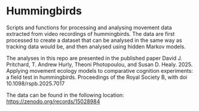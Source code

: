 # Hummingbirds

Scripts and functions for processing and analysing movement data extracted from video recordings of hummingbirds. 
The data are first processed to create a dataset that can be analysed in the same way as tracking data would be, 
and then analysed using hidden Markov models.

The analyses in this repo are presented in the published paper David J. Pritchard, T. Andrew Hurly, Theoni Photopoulou, 
and Susan D. Healy. 2025. Applying movement ecology models to comparative cognition experiments: a field test in hummingbirds.
Proceedings of the Royal Society B, with doi 10.1098/rspb.2025.7017

The data can be found in the following location: https://zenodo.org/records/15028984

